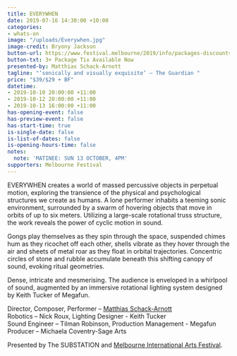 ```yaml
---
title: EVERYWHEN
date: 2019-07-16 14:30:00 +10:00
categories:
- whats-on
image: "/uploads/Everywhen.jpg"
image-credit: Bryony Jackson
button-url: https://www.festival.melbourne/2019/info/packages-discounts/
button-txt: 3+ Package Tix Available Now
presented-by: Matthias Schack-Arnott
tagline: "‘sonically and visually exquisite’ – The Guardian "
price: "$39/$29 + BF"
datetime:
- 2019-10-10 20:00:00 +11:00
- 2019-10-12 20:00:00 +11:00
- 2019-10-13 16:00:00 +11:00
has-opening-event: false
has-preview-event: false
has-start-time: true
is-single-date: false
is-list-of-dates: false
is-opening-hours-time: false
notes:
  note: 'MATINEE: SUN 13 OCTOBER, 4PM'
supporters: Melbourne Festival
---
```


EVERYWHEN creates a world of massed percussive objects in perpetual motion, exploring the transience of the physical and psychological structures we create as humans. 
A lone performer inhabits a teeming sonic environment, surrounded by a swarm of hovering objects that move in orbits of up to six meters. Utilizing a large-scale rotational truss structure, the work reveals the power of cyclic motion in sound.

Gongs play themselves as they spin through the space, suspended chimes hum as they ricochet off each other, shells vibrate as they hover through the air and sheets of metal roar as they float in orbital trajectories. Concentric circles of stone and rubble accumulate beneath this shifting canopy of sound, evoking ritual geometries. 

Dense, intricate and mesmerising. The audience is enveloped in a whirlpool of sound, augmented by an immersive rotational lighting system designed by Keith Tucker of Megafun. 


Director, Composer, Performer – [Matthias Schack-Arnott](http://matthiasschackarnott.com) <br>
Robotics – Nick Roux, Lighting Designer - Keith Tucker <br>
Sound Engineer – Tilman Robinson, Production Management - Megafun <br>
Producer – Michaela Coventry-Sage Arts

Presented by The SUBSTATION and [Melbourne International Arts Festival](https://www.festival.melbourne/).
